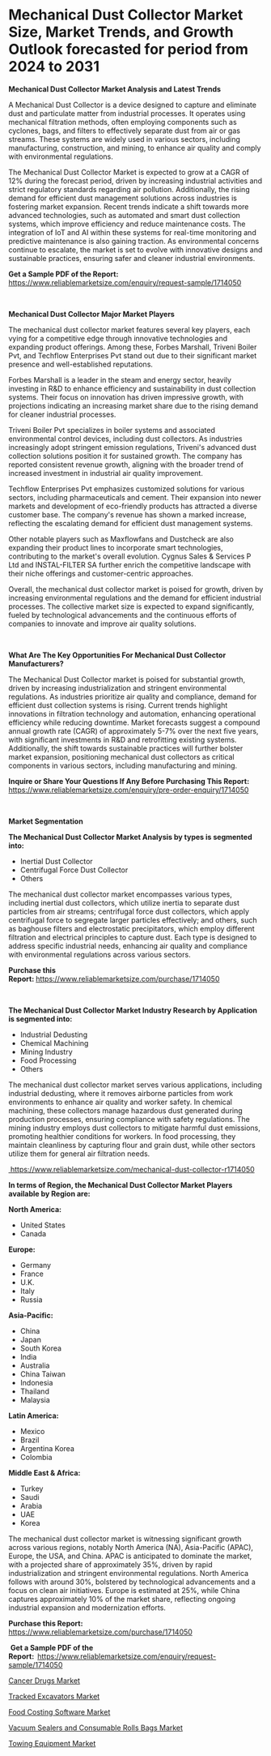 <p><h1>Mechanical Dust Collector Market Size, Market Trends, and Growth Outlook forecasted for period from 2024 to 2031</h1></p><p><strong>Mechanical Dust Collector Market Analysis and Latest Trends</strong></p>
<p><p>A Mechanical Dust Collector is a device designed to capture and eliminate dust and particulate matter from industrial processes. It operates using mechanical filtration methods, often employing components such as cyclones, bags, and filters to effectively separate dust from air or gas streams. These systems are widely used in various sectors, including manufacturing, construction, and mining, to enhance air quality and comply with environmental regulations.</p><p>The Mechanical Dust Collector Market is expected to grow at a CAGR of 12% during the forecast period, driven by increasing industrial activities and strict regulatory standards regarding air pollution. Additionally, the rising demand for efficient dust management solutions across industries is fostering market expansion. Recent trends indicate a shift towards more advanced technologies, such as automated and smart dust collection systems, which improve efficiency and reduce maintenance costs. The integration of IoT and AI within these systems for real-time monitoring and predictive maintenance is also gaining traction. As environmental concerns continue to escalate, the market is set to evolve with innovative designs and sustainable practices, ensuring safer and cleaner industrial environments.</p></p>
<p><strong>Get a Sample PDF of the Report:&nbsp;</strong> <a href="https://www.reliablemarketsize.com/enquiry/request-sample/1714050?utm_campaign=1422&utm_medium=2&utm_source=Github&utm_content=ia&utm_term=22102024&utm_id=mechanical-dust-collector">https://www.reliablemarketsize.com/enquiry/request-sample/1714050</a></p>
<p>&nbsp;</p>
<p><strong>Mechanical Dust Collector Major Market Players</strong></p>
<p><p>The mechanical dust collector market features several key players, each vying for a competitive edge through innovative technologies and expanding product offerings. Among these, Forbes Marshall, Triveni Boiler Pvt, and Techflow Enterprises Pvt stand out due to their significant market presence and well-established reputations.</p><p>Forbes Marshall is a leader in the steam and energy sector, heavily investing in R&D to enhance efficiency and sustainability in dust collection systems. Their focus on innovation has driven impressive growth, with projections indicating an increasing market share due to the rising demand for cleaner industrial processes.</p><p>Triveni Boiler Pvt specializes in boiler systems and associated environmental control devices, including dust collectors. As industries increasingly adopt stringent emission regulations, Triveni's advanced dust collection solutions position it for sustained growth. The company has reported consistent revenue growth, aligning with the broader trend of increased investment in industrial air quality improvement.</p><p>Techflow Enterprises Pvt emphasizes customized solutions for various sectors, including pharmaceuticals and cement. Their expansion into newer markets and development of eco-friendly products has attracted a diverse customer base. The company's revenue has shown a marked increase, reflecting the escalating demand for efficient dust management systems.</p><p>Other notable players such as Maxflowfans and Dustcheck are also expanding their product lines to incorporate smart technologies, contributing to the market's overall evolution. Cygnus Sales & Services P Ltd and INSTAL-FILTER SA further enrich the competitive landscape with their niche offerings and customer-centric approaches.</p><p>Overall, the mechanical dust collector market is poised for growth, driven by increasing environmental regulations and the demand for efficient industrial processes. The collective market size is expected to expand significantly, fueled by technological advancements and the continuous efforts of companies to innovate and improve air quality solutions.</p></p>
<p>&nbsp;</p>
<p><strong>What Are The Key Opportunities For Mechanical Dust Collector Manufacturers?</strong></p>
<p><p>The Mechanical Dust Collector market is poised for substantial growth, driven by increasing industrialization and stringent environmental regulations. As industries prioritize air quality and compliance, demand for efficient dust collection systems is rising. Current trends highlight innovations in filtration technology and automation, enhancing operational efficiency while reducing downtime. Market forecasts suggest a compound annual growth rate (CAGR) of approximately 5-7% over the next five years, with significant investments in R&D and retrofitting existing systems. Additionally, the shift towards sustainable practices will further bolster market expansion, positioning mechanical dust collectors as critical components in various sectors, including manufacturing and mining.</p></p>
<p><strong>Inquire or Share Your Questions If Any Before Purchasing This Report:</strong> <a href="https://www.reliablemarketsize.com/enquiry/pre-order-enquiry/1714050?utm_campaign=1422&utm_medium=2&utm_source=Github&utm_content=ia&utm_term=22102024&utm_id=mechanical-dust-collector">https://www.reliablemarketsize.com/enquiry/pre-order-enquiry/1714050</a></p>
<p>&nbsp;</p>
<p><strong>Market Segmentation</strong></p>
<p><strong>The Mechanical Dust Collector Market Analysis by types is segmented into:</strong></p>
<p><ul><li>Inertial Dust Collector</li><li>Centrifugal Force Dust Collector</li><li>Others</li></ul></p>
<p><p>The mechanical dust collector market encompasses various types, including inertial dust collectors, which utilize inertia to separate dust particles from air streams; centrifugal force dust collectors, which apply centrifugal force to segregate larger particles effectively; and others, such as baghouse filters and electrostatic precipitators, which employ different filtration and electrical principles to capture dust. Each type is designed to address specific industrial needs, enhancing air quality and compliance with environmental regulations across various sectors.</p></p>
<p><strong>Purchase this Report:&nbsp;</strong><a href="https://www.reliablemarketsize.com/purchase/1714050?utm_campaign=1422&utm_medium=2&utm_source=Github&utm_content=ia&utm_term=22102024&utm_id=mechanical-dust-collector">https://www.reliablemarketsize.com/purchase/1714050</a></p>
<p>&nbsp;</p>
<p><strong>The Mechanical Dust Collector Market Industry Research by Application is segmented into:</strong></p>
<p><ul><li>Industrial Dedusting</li><li>Chemical Machining</li><li>Mining Industry</li><li>Food Processing</li><li>Others</li></ul></p>
<p><p>The mechanical dust collector market serves various applications, including industrial dedusting, where it removes airborne particles from work environments to enhance air quality and worker safety. In chemical machining, these collectors manage hazardous dust generated during production processes, ensuring compliance with safety regulations. The mining industry employs dust collectors to mitigate harmful dust emissions, promoting healthier conditions for workers. In food processing, they maintain cleanliness by capturing flour and grain dust, while other sectors utilize them for general air filtration needs.</p></p>
<p><a href="https://www.reliablemarketsize.com/mechanical-dust-collector-r1714050?utm_campaign=1422&utm_medium=2&utm_source=Github&utm_content=ia&utm_term=22102024&utm_id=mechanical-dust-collector">&nbsp;https://www.reliablemarketsize.com/mechanical-dust-collector-r1714050</a></p>
<p><strong>In terms of Region, the Mechanical Dust Collector Market Players available by Region are:</strong></p>
<p>
    <p> <strong> North America: </strong>
        <ul>
            <li>United States</li>
            <li>Canada</li>
        </ul>
        </p> 
    <p> <strong> Europe: </strong>
        <ul>
            <li>Germany</li>
            <li>France</li>
            <li>U.K.</li>
            <li>Italy</li>
            <li>Russia</li>
        </ul>
        </p> 
    <p> <strong> Asia-Pacific: </strong>
        <ul>
            <li>China</li>
            <li>Japan</li>
            <li>South Korea</li>
            <li>India</li>
            <li>Australia</li>
            <li>China Taiwan</li>
            <li>Indonesia</li>
            <li>Thailand</li>
            <li>Malaysia</li>
        </ul>
        </p> 
    <p> <strong> Latin America: </strong>
        <ul>
            <li>Mexico</li>
            <li>Brazil</li>
            <li>Argentina Korea</li>
            <li>Colombia</li>
        </ul>
        </p> 
    <p> <strong> Middle East & Africa: </strong>
        <ul>
            <li>Turkey</li>
            <li>Saudi</li>
            <li>Arabia</li>
            <li>UAE</li>
            <li>Korea</li>
        </ul>
    </p>
    </p>
<p><p>The mechanical dust collector market is witnessing significant growth across various regions, notably North America (NA), Asia-Pacific (APAC), Europe, the USA, and China. APAC is anticipated to dominate the market, with a projected share of approximately 35%, driven by rapid industrialization and stringent environmental regulations. North America follows with around 30%, bolstered by technological advancements and a focus on clean air initiatives. Europe is estimated at 25%, while China captures approximately 10% of the market share, reflecting ongoing industrial expansion and modernization efforts.</p></p>
<p><strong>Purchase this Report: </strong><a href="https://www.reliablemarketsize.com/purchase/1714050?utm_campaign=1422&utm_medium=2&utm_source=Github&utm_content=ia&utm_term=22102024&utm_id=mechanical-dust-collector">https://www.reliablemarketsize.com/purchase/1714050</a></p>
<p>&nbsp;<strong>Get a Sample PDF of the Report:&nbsp;&nbsp;</strong><a href="https://www.reliablemarketsize.com/enquiry/request-sample/1714050?utm_campaign=1422&utm_medium=2&utm_source=Github&utm_content=ia&utm_term=22102024&utm_id=mechanical-dust-collector">https://www.reliablemarketsize.com/enquiry/request-sample/1714050</a></p>
<p><strong></strong></p>
<p><p><a href="https://www.linkedin.com/pulse/regional-adaptations-global-cancer-drugs-market-trends-overview-gqctc?utm_campaign=1422&utm_medium=2&utm_source=Github&utm_content=ia&utm_term=22102024&utm_id=mechanical-dust-collector">Cancer Drugs Market</a></p><p><a href="https://issuu.com/reportprime-2/docs/tracked-excavators-market-size-2030_fa1d66dac0ea3f?utm_campaign=1422&utm_medium=2&utm_source=Github&utm_content=ia&utm_term=22102024&utm_id=mechanical-dust-collector">Tracked Excavators Market</a></p><p><a href="https://github.com/johnieimmarta/Market-Research-Report-List-1/blob/main/food-costing-software-market.md?utm_campaign=1422&utm_medium=2&utm_source=Github&utm_content=ia&utm_term=22102024&utm_id=mechanical-dust-collector">Food Costing Software Market</a></p><p><a href="https://github.com/fletaw9bs/Market-Research-Report-List-1/blob/main/vacuum-sealers-and-consumable-rolls-bags-market.md?utm_campaign=1422&utm_medium=2&utm_source=Github&utm_content=ia&utm_term=22102024&utm_id=mechanical-dust-collector">Vacuum Sealers and Consumable Rolls Bags Market</a></p><p><a href="https://issuu.com/reportprime-2/docs/towing-equipment-market-size-2030.p_ba755b41b669bf?utm_campaign=1422&utm_medium=2&utm_source=Github&utm_content=ia&utm_term=22102024&utm_id=mechanical-dust-collector">Towing Equipment Market</a></p></p>